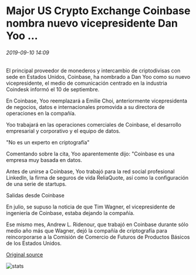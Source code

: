 # Major US Crypto Exchange Coinbase nombra nuevo vicepresidente Dan Yoo ...

###### 2019-09-10 14:09

El principal proveedor de monederos y intercambio de criptodivisas con sede en Estados Unidos, Coinbase, ha nombrado a Dan Yoo como su nuevo vicepresidente, el medio de comunicación centrado en la industria Coindesk informó el 10 de septiembre.

En Coinbase, Yoo reemplazará a Emilie Choi, anteriormente vicepresidenta de negocios, datos e internacionales promovida a su directora de operaciones en la compañía.

Yoo trabajará en las operaciones comerciales de Coinbase, el desarrollo empresarial y corporativo y el equipo de datos.

"No es un experto en criptografía"

Comentando sobre la cita, Yoo aparentemente dijo: "Coinbase es una empresa muy basada en datos.

Antes de unirse a Coinbase, Yoo trabajó para la red social profesional LinkedIn, la firma de seguros de vida ReliaQuote, así como la configuración de una serie de startups.

Salidas desde Coinbase

En julio, se supuso la noticia de que Tim Wagner, el vicepresidente de ingeniería de Coinbase, estaba dejando la compañía.

Ese mismo mes, Andrew L. Ridenour, que trabajó en Coinbase durante sólo medio año más que Wagner, dejó la compañía de criptografía para reincorporarse a la Comisión de Comercio de Futuros de Productos Básicos de los Estados Unidos.

[Original source](https://cointelegraph.com/news/major-us-crypto-exchange-coinbase-appoints-new-vice-president-dan-yoo)

![stats](https://c.statcounter.com/11760860/0/a89fa40b/1/ "stats")